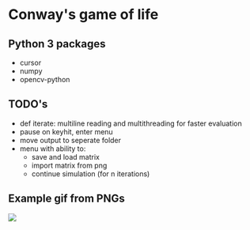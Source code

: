 # Conway's game of life

## Python 3 packages

* cursor
* numpy
* opencv-python

## TODO's

* def iterate: multiline reading and multithreading for faster evaluation
* pause on keyhit, enter menu
* move output to seperate folder
* menu with ability to:
  * save and load matrix
  * import matrix from png
  * continue simulation (for n iterations)

## Example gif from PNGs
![](gol.gif)